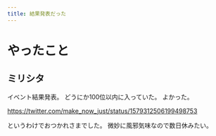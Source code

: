 ```yaml
---
title: 結果発表だった
---
```


# やったこと

## ミリシタ

イベント結果発表。
どうにか100位以内に入っていた。
よかった。

<https://twitter.com/make_now_just/status/1579312506199498753>

というわけでおつかれさまでした。
微妙に風邪気味なので数日休みたい。
